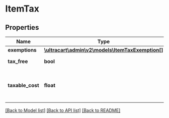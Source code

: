 # ItemTax

## Properties
Name | Type | Description | Notes
------------ | ------------- | ------------- | -------------
**exemptions** | [**\ultracart\admin\v2\models\ItemTaxExemption[]**](ItemTaxExemption.md) | Exemptions | [optional] 
**tax_free** | **bool** | True if tax free | [optional] 
**taxable_cost** | **float** | Taxable cost if different than regular cost | [optional] 

[[Back to Model list]](../README.md#documentation-for-models) [[Back to API list]](../README.md#documentation-for-api-endpoints) [[Back to README]](../README.md)


